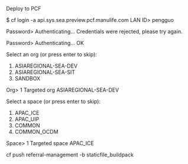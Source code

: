 Deploy to PCF

$ cf login -a api.sys.sea.preview.pcf.manulife.com
LAN ID> pengguo

Password>
Authenticating...
Credentials were rejected, please try again.

Password>
Authenticating...
OK

Select an org (or press enter to skip):
1. ASIAREGIONAL-SEA-DEV
2. ASIAREGIONAL-SEA-SIT
3. SANDBOX

Org> 1
Targeted org ASIAREGIONAL-SEA-DEV

Select a space (or press enter to skip):
1. APAC_ICE
2. APAC_UIP
3. COMMON
4. COMMON_OCDM

Space> 1
Targeted space APAC_ICE

cf push referral-management -b staticfile_buildpack
